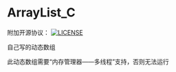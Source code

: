 # ArrayList_C

附加开源协议：
[![LICENSE](https://img.shields.io/badge/license-Anti%20996-blue.svg)](https://github.com/KagurazakaYukie/996-1.5/blob/master/996%E8%AE%B8%E5%8F%AF%E8%AF%81)

自己写的动态数组

此动态数组需要“内存管理器——多线程”支持，否则无法运行
